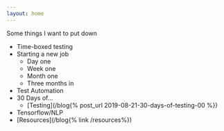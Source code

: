 ```yaml
---
layout: home
---
```


Some things I want to put down

- Time-boxed testing
- Starting a new job
  - Day one
  - Week one
  - Month one
  - Three months in
- Test Automation
- 30 Days of...
  - [Testing](/blog{% post_url 2019-08-21-30-days-of-testing-00 %})
- Tensorflow/NLP
- [Resources](/blog{% link /resources%})